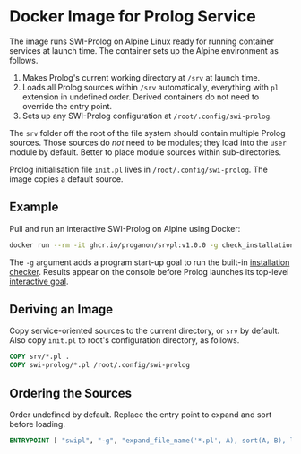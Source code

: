 # Docker Image for Prolog Service

The image runs SWI-Prolog on Alpine Linux ready for running container services at launch time. The container sets up the Alpine environment as follows.

1. Makes Prolog's current working directory at `/srv` at launch time.
2. Loads all Prolog sources within `/srv` automatically, everything with `pl` extension in undefined order. Derived containers do not need to override the entry point.
3. Sets up any SWI-Prolog configuration at `/root/.config/swi-prolog`.

The `srv` folder off the root of the file system should contain multiple Prolog sources. Those sources do *not* need to be modules; they load into the `user` module by default. Better to place module sources within sub-directories.

Prolog initialisation file `init.pl` lives in `/root/.config/swi-prolog`. The image copies a default source.

## Example

Pull and run an interactive SWI-Prolog on Alpine using Docker:
```bash
docker run --rm -it ghcr.io/proganon/srvpl:v1.0.0 -g check_installation
```
The `-g` argument adds a program start-up goal to run the built-in [installation checker](https://www.swi-prolog.org/pldoc/doc/_SWI_/library/check_installation.pl). Results appear on the console before Prolog launches its top-level [interactive goal](https://www.swi-prolog.org/pldoc/doc_for?object=prolog/0).

## Deriving an Image

Copy service-oriented sources to the current directory, or `srv` by default. Also copy `init.pl` to root's configuration directory, as follows.

```Dockerfile
COPY srv/*.pl .
COPY swi-prolog/*.pl /root/.config/swi-prolog
```

## Ordering the Sources

Order undefined by default. Replace the entry point to expand and sort before loading.

```Dockerfile
ENTRYPOINT [ "swipl", "-g", "expand_file_name('*.pl', A), sort(A, B), load_files(B)" ]
```
